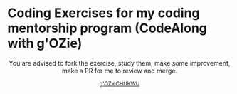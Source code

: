 # Coding Exercises for my coding mentorship program (CodeAlong with g'OZie)
<p  align="center">You are advised to fork the exercise, study them, make some improvement, make a PR for me to review and merge.</p>

<div align="center">
  <small><a href='https://devwithgozie.com.ng'>g'OZieCHUKWU</a></small>
</div>
